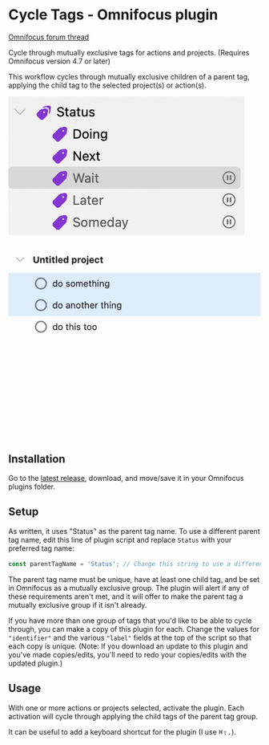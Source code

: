 # Cycle Tags - Omnifocus plugin

[Omnifocus forum thread](https://discourse.omnigroup.com/t/plugin-cycle-tags/71161)

Cycle through mutually exclusive tags for actions and projects. (Requires Omnifocus version 4.7 or later)

This workflow cycles through mutually exclusive children of a parent tag, applying the child tag to the selected project(s) or action(s).

![screenshot of tag group](screenshots/cycle-tags-screenshot-1.png)

![screen recording of cycling through tags](screenshots/cycle-tags-screen-recording-1.gif)

## Installation

Go to the [latest release](https://github.com/paulrudy/omnifocus-cycle-tags/releases/latest), download, and move/save it in your Omnifocus plugins folder.

## Setup

As written, it uses "Status" as the parent tag name. To use a different parent tag name, edit this line of plugin script and replace `Status` with your preferred tag name:

```js
const parentTagName = 'Status'; // Change this string to use a different name for the parent tag
```

The parent tag name must be unique, have at least one child tag, and be set in Omnifocus as a mutually exclusive group. The plugin will alert if any of these requirements aren't met, and it will offer to make the parent tag a mutually exclusive group if it isn't already.

If you have more than one group of tags that you'd like to be able to cycle through, you can make a copy of this plugin for each. Change the values for `"identifier"` and the various `"label"` fields at the top of the script so that each copy is unique. (Note: If you download an update to this plugin and you've made copies/edits, you'll need to redo your copies/edits with the updated plugin.)

## Usage

With one or more actions or projects selected, activate the plugin. Each activation will cycle through applying the child tags of the parent tag group.

It can be useful to add a keyboard shortcut for the plugin (I use <kbd>⌘</kbd><kbd>⇧</kbd><kbd>.</kbd>).
